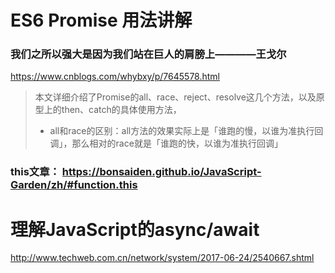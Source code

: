 # ES6 Promise 用法讲解
### 我们之所以强大是因为我们站在巨人的肩膀上————王戈尔
https://www.cnblogs.com/whybxy/p/7645578.html
> 本文详细介绍了Promise的all、race、reject、resolve这几个方法，以及原型上的then、catch的具体使用方法，
> - all和race的区别：all方法的效果实际上是「谁跑的慢，以谁为准执行回调」，那么相对的race就是「谁跑的快，以谁为准执行回调」
> 
### this文章： https://bonsaiden.github.io/JavaScript-Garden/zh/#function.this

# 理解JavaScript的async/await  
http://www.techweb.com.cn/network/system/2017-06-24/2540667.shtml